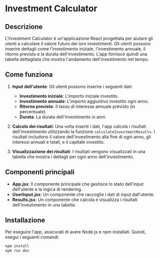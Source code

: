 # Investment Calculator

## Descrizione

L'Investment Calculator è un'applicazione React progettata per aiutare gli utenti a calcolare il valore futuro dei loro investimenti. Gli utenti possono inserire dettagli come l'investimento iniziale, l'investimento annuale, il ritorno previsto e la durata dell'investimento. L'app fornisce quindi una tabella dettagliata che mostra l'andamento dell'investimento nel tempo.

## Come funziona

1. **Input dell'utente**: Gli utenti possono inserire i seguenti dati:

   - **Investimento iniziale**: L'importo iniziale investito.
   - **Investimento annuale**: L'importo aggiuntivo investito ogni anno.
   - **Ritorno previsto**: Il tasso di interesse annuale previsto (in percentuale).
   - **Durata**: La durata dell'investimento in anni.

2. **Calcolo dei risultati**: Una volta inseriti i dati, l'app calcola i risultati dell'investimento utilizzando la funzione `calculateInvestmentResults`. I risultati includono il valore dell'investimento alla fine di ogni anno, gli interessi annuali e totali, e il capitale investito.

3. **Visualizzazione dei risultati**: I risultati vengono visualizzati in una tabella che mostra i dettagli per ogni anno dell'investimento.

## Componenti principali

- **App.jsx**: Il componente principale che gestisce lo stato dell'input dell'utente e la logica di rendering.
- **UserInput.jsx**: Un componente che raccoglie i dati di input dall'utente.
- **Results.jsx**: Un componente che calcola e visualizza i risultati dell'investimento in una tabella.

## Installazione

Per eseguire l'app, assicurati di avere Node.js e npm installati. Quindi, esegui i seguenti comandi:

```bash
npm install
npm run dev
```
